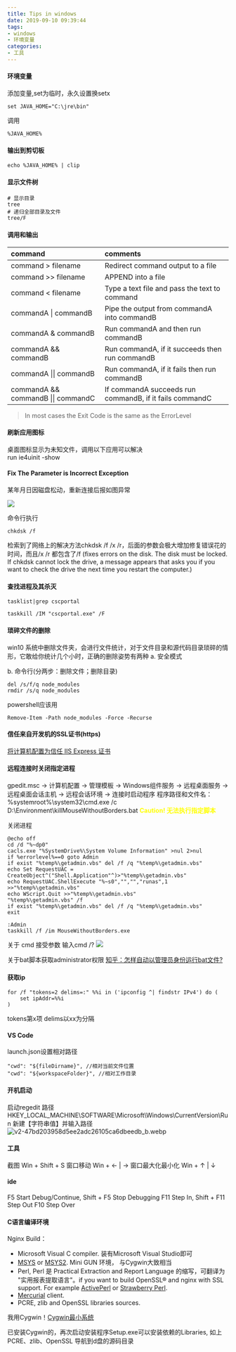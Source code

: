 ```yaml
---
title: Tips in windows
date: 2019-09-10 09:39:44
tags:
- windows
- 环境变量
categories: 
- 工具
---
```

#### 环境变量
添加变量,set为临时，永久设置换setx
```
set JAVA_HOME="C:\jre\bin"
```
调用
```
%JAVA_HOME%
```
#### 输出到剪切板
```
echo %JAVA_HOME% | clip
```
#### 显示文件树
```
# 显示目录
tree
# 递归全部目录及文件
tree/F
```
#### 调用和输出

command|comments 
:-----|:--
command > filename    |    Redirect command output to a file
command >> filename  |   APPEND into a file
command < filename    |    Type a text file and pass the text to command
commandA  \|  commandB  |  Pipe the output from commandA into commandB
commandA &  commandB  |    Run commandA and then run commandB
commandA && commandB   |   Run commandA, if it succeeds then run commandB
commandA \|\| commandB   |   Run commandA, if it fails then run commandB
commandA && commandB \|\| commandC | If commandA succeeds run commandB, if it fails commandC

> In most cases the Exit Code is the same as the ErrorLevel

#### 刷新应用图标
桌面图标显示为未知文件，调用以下应用可以解决<br>
run ie4uinit -show

#### Fix The Parameter is Incorrect Exception
某年月日因磁盘松动，重新连接后报如图异常

![](https://tvax4.sinaimg.cn/large/a60edd42gy1gc3wq4b78fj20a304ljrj.jpg)

命令行执行
```
chkdsk /f
```
检索到了网络上的解决方法chkdsk /f /x /r，后面的参数会极大增加修复错误花的时间，而且/x /r 都包含了/f (fixes errors on the disk. The disk must be locked. If chkdsk cannot lock the drive, a message appears that asks you if you want to check the drive the next time you restart the computer.)
#### 查找进程及其杀灭
```
tasklist|grep cscportal

taskkill /IM "cscportal.exe" /F
```
#### 琐碎文件的删除
win10 系统中删除文件夹，会进行文件统计，对于文件目录和源代码目录琐碎的情形，它敢给你统计几个小时，正确的删除姿势有两种
a. 安全模式

b. 命令行(分两步：删除文件；删除目录)
```
del /s/f/q node_modules
rmdir /s/q node_modules
```
powershell应该用
```
Remove-Item -Path node_modules -Force -Recurse
```
#### 信任来自开发机的SSL证书(https)
[将计算机配置为信任 IIS Express 证书](https://docs.microsoft.com/zh-cn/troubleshoot/visualstudio/general/warnings-untrusted-certificate#method-2-configure-computers-to-trust-the-iis-express-certificate)

#### 远程连接时关闭指定进程
gpedit.msc -> 计算机配置 -> 管理模板 -> Windows组件服务 -> 远程桌面服务 -> 远程桌面会话主机 -> 远程会话环境 -> 连接时启动程序
程序路径和文件名：%systemroot%\system32\cmd.exe /c D:\Environment\killMouseWithoutBorders.bat <span style="color:#ff0;font-weight:bold">Caution! 无法执行指定脚本</span>

关闭进程 
```
@echo off
cd /d "%~dp0"
cacls.exe "%SystemDrive%\System Volume Information" >nul 2>nul
if %errorlevel%==0 goto Admin
if exist "%temp%\getadmin.vbs" del /f /q "%temp%\getadmin.vbs"
echo Set RequestUAC = CreateObject^("Shell.Application"^)>"%temp%\getadmin.vbs"
echo RequestUAC.ShellExecute "%~s0","","","runas",1 >>"%temp%\getadmin.vbs"
echo WScript.Quit >>"%temp%\getadmin.vbs"
"%temp%\getadmin.vbs" /f
if exist "%temp%\getadmin.vbs" del /f /q "%temp%\getadmin.vbs"
exit

:Admin
taskkill /f /im MouseWithoutBorders.exe
```
关于 cmd 接受参数 输入cmd /?
![](https://tva4.sinaimg.cn/large/0032xJMSgy1guh3rcmoq0j60hk09qdhv02.jpg)

关于bat脚本获取administrator权限
[知乎：怎样自动以管理员身份运行bat文件?](https://www.zhihu.com/question/34541107/answer/137174053)

#### 获取ip
```
for /f "tokens=2 delims=:" %%i in ('ipconfig ^| findstr IPv4') do (
    set ipAddr=%%i
)
```
tokens第x项 delims以xx为分隔

#### VS Code
launch.json设置相对路径
```
"cwd": "${fileDirname}", //相对当前文件位置
"cwd": "${workspaceFolder}", //相对工作目录
```

#### 开机启动
启动regedit
路径 HKEY_LOCAL_MACHINE\SOFTWARE\Microsoft\Windows\CurrentVersion\Run
新建【字符串值】并输入路径
![v2-47bd203958d5ee2adc26105ca6dbeedb_b.webp](http://tva1.sinaimg.cn/large/a60edd42gy1h52r9987ejg20ot0ivten.jpg)

#### 工具
截图 Win + Shift + S
窗口移动 Win + ← | →
窗口最大化最小化 Win + ↑ | ↓

#### ide
F5  Start Debug/Continue, Shift + F5 Stop Debugging
F11 Step In, Shift + F11 Step Out
F10 Step Over

#### C语言编译环境
Nginx Build：
+ Microsoft Visual C compiler. 装有Microsoft Visual Studio即可
+ [MSYS](https://sourceforge.net/projects/mingw/files/MSYS/) or [MSYS2](https://www.msys2.org/). Mini GUN 环境， 与Cygwin大致相当
+ Perl, Perl 是 Practical Extraction and Report Language 的缩写，可翻译为 "实用报表提取语言"。if you want to build OpenSSL® and nginx with SSL support. For example [ActivePerl](http://www.activestate.com/activeperl) or [Strawberry Perl](http://strawberryperl.com/).
+ [Mercurial](https://www.mercurial-scm.org/) client.
+ PCRE, zlib and OpenSSL libraries sources.

我用Cygwin！[Cygwin最小系统](https://zhuanlan.zhihu.com/p/58480246)

已安装Cygwin的，再次启动安装程序Setup.exe可以安装依赖的Libraries, 如上PCRE、zlib、OpenSSL
导航到d盘的源码目录
```

```